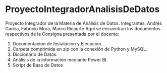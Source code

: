 # ProyectoIntegradorAnalisisDeDatos
Proyecto Integrador de la Materia de Análisis de Datos. Integrantes: Andrés García, Fabricio Mora, Marco Ricaurte
Aquí se encuentran los documentos respectivos de la Consigna presentada por el docente:
1. Documentacion de Instalacion y Ejecucion.
2. Carpeta comprimida en zip con la conexión de Python y MySQL.
3. Diccionario de Datos.
4. Análisis de la información mediante Power BI.
5. Script de Base de Datos
